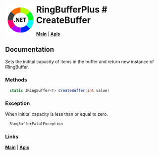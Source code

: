 # <img align="left" width="100" height="100" src="./images/icon.png"> RingBufferPlus # CreateBuffer

[**Main**](index.md#help) | 
[**Apis**](index.md#apis)

## Documentation
Sets the initital capacity of items in the buffer and return new instance of IRingBuffer.

### Methods

```csharp
  static IRingBuffer<T> CreateBuffer(int value)
``` 

### Exception

When initital capacity is less than or equal to zero.

```csharp
  RingBufferFatalException
``` 

### Links
[**Main**](index.md#help) | 
[**Apis**](index.md#apis)
